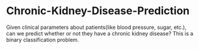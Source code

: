 # Chronic-Kidney-Disease-Prediction
Given clinical parameters about patients(like blood pressure, sugar, etc.), can we predict whether or not they have a chronic kidney disease? This is a binary classification problem.
